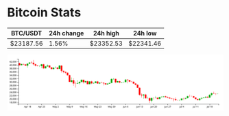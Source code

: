 # Bitcoin Stats

BTC/USDT|24h change|24h high|24h low|
|---|---|---|---|
|$23187.56|1.56%|$23352.53|$22341.46|

<img src="./chart.svg">
